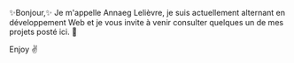 ✨Bonjour,✨
Je m'appelle Annaeg Lelièvre, je suis actuellement alternant en développement Web et 
je vous invite à venir consulter quelques un de mes projets posté ici. 👀

Enjoy ✌️


